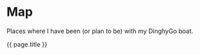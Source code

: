 # Map

Places where I have been (or plan to be) with my DinghyGo boat.

<div style="height: 500px; width: 100%">
  <l-map :useGlobalLeaflet="false" :zoom="zoom" :center="center">
    <l-tile-layer :url="url" :attribution="attribution"></l-tile-layer>
      <l-marker v-for="page in pages" :lat-lng="page.frontmatter.coordinates">
        <l-popup>
          <router-link :to="page.path">
            {{ page.title }}
          </router-link>
        </l-popup>
      </l-marker>
  </l-map>
</div>

<script lang="ts">

import 'leaflet/dist/leaflet.css';
import { LMap, LTileLayer, LMarker, LPopup } from "@vue-leaflet/vue-leaflet";
import { usePages } from '@temp/planned'

console.log(usePages());

export default {
  components: {
    LMap,
    LTileLayer,
    LMarker,
    LPopup
  },
  data() {
    return {
      zoom: 6,
      center: [49.41220, 8.70995],
      url: 'https://{s}.tile.openstreetmap.org/{z}/{x}/{y}.png',
      attribution: 'Map data © <a href="https://openstreetmap.org">OpenStreetMap</a> contributors',
      markerLatLng: [47.41322, -1.219482],
      pages: usePages()
    };
  }
};


//Further here: https://github.com/vue-leaflet/vue-leaflet
</script>
